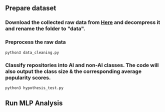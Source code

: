 ## Prepare dataset
### Download the collected raw data from [Here]([https://pages.github.com/](https://drive.google.com/file/d/153bKA1P7AaAtN6ituYQetku5FPed-g-5/view?usp=drive_link)) and decompress it and rename the folder to "data".

### Preprocess the raw data

```
python3 data_cleaning.py
```

### Classify repositories into AI and non-AI classes. The code will also output the class size & the corresponding average popularity scores.

```
python3 hypothesis_test.py
```


## Run MLP Analysis
